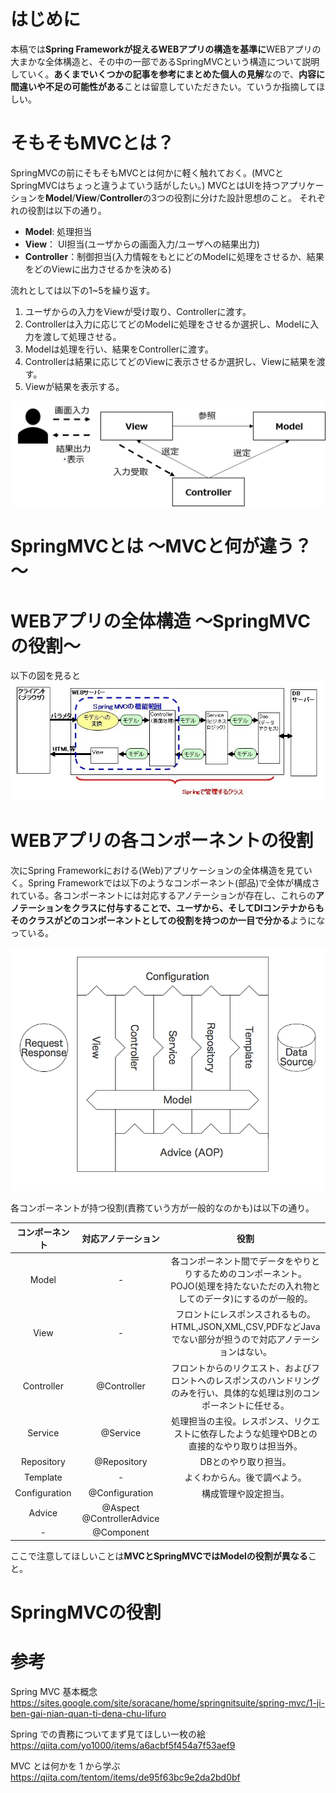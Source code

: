 # はじめに
本稿では**Spring Frameworkが捉えるWEBアプリの構造を基準に**WEBアプリの大まかな全体構造と、その中の一部であるSpringMVCという構造について説明していく。**あくまでいくつかの記事を参考にまとめた個人の見解**なので、**内容に間違いや不足の可能性がある**ことは留意していただきたい。ていうか指摘してほしい。

# そもそもMVCとは？
SpringMVCの前にそもそもMVCとは何かに軽く触れておく。(MVCとSpringMVCはちょっと違うよていう話がしたい。)
MVCとはUIを持つアプリケーションを**Model**/**View**/**Controller**の3つの役割に分けた設計思想のこと。
それぞれの役割は以下の通り。

- **Model**: 処理担当
- **View**： UI担当(ユーザからの画面入力/ユーザへの結果出力)
- **Controller**：制御担当(入力情報をもとにどのModelに処理をさせるか、結果をどのViewに出力させるかを決める)

流れとしては以下の1~5を繰り返す。
1. ユーザからの入力をViewが受け取り、Controllerに渡す。
2. Controllerは入力に応じてどのModelに処理をさせるか選択し、Modelに入力を渡して処理させる。
3. Modelは処理を行い、結果をControllerに渡す。
4. Controllerは結果に応じてどのViewに表示させるか選択し、Viewに結果を渡す。
5. Viewが結果を表示する。

![SpringMVC.png](Images/SpringMVC1.png)

# SpringMVCとは ～MVCと何が違う？～

# WEBアプリの全体構造 ～SpringMVCの役割～
以下の図を見ると
![img](Images/SpringMVC3.JPG)

# WEBアプリの各コンポーネントの役割
次にSpring Frameworkにおける(Web)アプリケーションの全体構造を見ていく。Spring Frameworkでは以下のようなコンポーネント(部品)で全体が構成されている。各コンポーネントには対応するアノテーションが存在し、これらの**アノテーションをクラスに付与することで、ユーザから、そしてDIコンテナからもそのクラスがどのコンポーネントとしての役割を持つのか一目で分かる**ようになっている。  

![spring-mvc3.png](Images/SpringMVC2.png)

各コンポーネントが持つ役割(責務ていう方が一般的なのかも)は以下の通り。

| コンポーネント | 対応アノテーション | 役割 |
|:-:|:-:|:-:|
| Model | - | 各コンポーネント間でデータをやりとりするためのコンポーネント。POJO(処理を持たないただの入れ物としてのデータ)にするのが一般的。 |
| View | - | フロントにレスポンスされるもの。HTML,JSON,XML,CSV,PDFなどJavaでない部分が担うので対応アノテーションはない。 |
| Controller | @Controller | フロントからのリクエスト、およびフロントへのレスポンスのハンドリングのみを行い、具体的な処理は別のコンポーネントに任せる。 |
| Service | @Service | 処理担当の主役。レスポンス、リクエストに依存したような処理やDBとの直接的なやり取りは担当外。 |
| Repository | @Repository | DBとのやり取り担当。 |
| Template | - | よくわからん。後で調べよう。 |
| Configuration | @Configuration | 構成管理や設定担当。 |
| Advice | @Aspect @ControllerAdvice |  |
| - | @Component |  |

ここで注意してほしいことは**MVCとSpringMVCではModelの役割が異なる**こと。

# SpringMVCの役割


# 参考
Spring MVC 基本概念  
https://sites.google.com/site/soracane/home/springnitsuite/spring-mvc/1-ji-ben-gai-nian-quan-ti-dena-chu-lifuro

Spring での責務についてまず見てほしい一枚の絵  
https://qiita.com/yo1000/items/a6acbf5f454a7f53aef9

MVC とは何かを 1 から学ぶ  
https://qiita.com/tentom/items/de95f63bc9e2da2bd0bf
